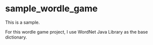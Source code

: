 # sample_wordle_game
This is a sample.

For this wordle game project, I use WordNet Java Library as the base dictionary.
